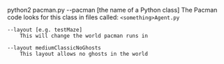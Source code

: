 python2 pacman.py
    --pacman [the name of a Python class]
        The Pacman code looks for this class in files called: `<something>Agent.py`

    --layout [e.g. testMaze]
        This will change the world pacman runs in

    --layout mediumClassicNoGhosts
        This layout allows no ghosts in the world